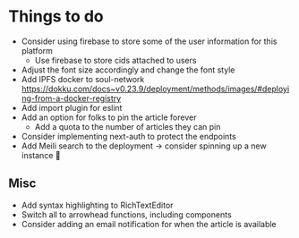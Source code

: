 # Things to do

- Consider using firebase to store some of the user information for this platform
  - Use firebase to store cids attached to users
- Adjust the font size accordingly and change the font style
- Add IPFS docker to soul-network https://dokku.com/docs~v0.23.9/deployment/methods/images/#deploying-from-a-docker-registry
- Add import plugin for eslint
- Add an option for folks to pin the article forever
  - Add a quota to the number of articles they can pin
- Consider implementing next-auth to protect the endpoints
- Add Meili search to the deployment -> consider spinning up a new instance 🤔

## Misc

- Add syntax highlighting to RichTextEditor
- Switch all to arrowhead functions, including components
- Consider adding an email notification for when the article is available
